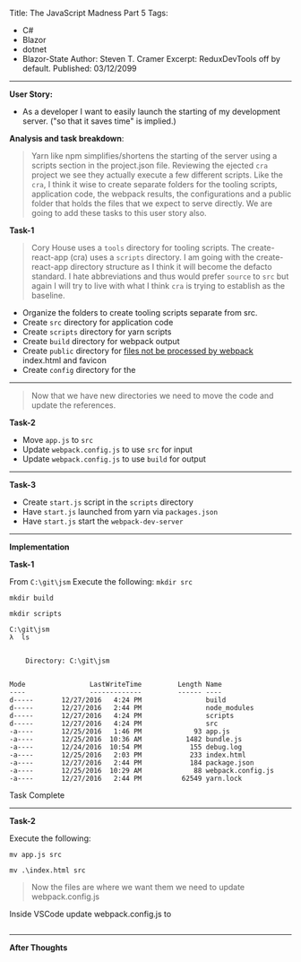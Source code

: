 ﻿Title: The JavaScript Madness Part 5
Tags: 
  - C# 
  - Blazor 
  - dotnet 
  - Blazor-State
Author: Steven T. Cramer
Excerpt: ReduxDevTools off by default. 
Published: 03/12/2099
---

**User Story:** 

 * As a developer I want to easily launch the starting of my development server. ("so that it saves time" is implied.)

**Analysis and task breakdown**:

> Yarn like npm simplifies/shortens the starting of the server using a scripts section in the project.json file. Reviewing the ejected `cra` project we see they actually execute a few different scripts.  Like the `cra`, I think it wise to create separate folders for the tooling scripts, application code, the webpack results, the configurations and a public folder that holds the files that we expect to serve directly.  We are going to add these tasks to this user story also.

**Task-1**

> Cory House uses a `tools` directory for tooling scripts.  The create-react-app (cra) uses a `scripts` directory.  I am going with the create-react-app directory structure as I think it will become the defacto standard.
> I hate abbreviations and thus would prefer `source` to `src` but again I will try to live with what I think `cra` is trying to establish as the baseline.

* Organize the folders to create tooling scripts separate from src.
 * Create `src` directory for application code
 * Create `scripts` directory for yarn scripts
 * Create `build` directory for webpack output
 * Create `public` directory for [files not be processed by webpack](https://github.com/facebookincubator/create-react-app/blob/master/packages/react-scripts/template/README.md#using-the-public-folder) index.html and favicon
 * Create `config` directory for the 

---

> Now that we have new directories we need to move the code and update the references.

**Task-2**

* Move `app.js` to `src`
* Update `webpack.config.js` to use `src` for input
* Update `webpack.config.js` to use `build` for output

---

**Task-3**

* Create `start.js` script in the `scripts` directory
 * Have `start.js` launched from yarn via `packages.json`
 * Have `start.js` start the `webpack-dev-server`

---

**Implementation**

**Task-1**

From `C:\git\jsm` Execute the following:
`mkdir src` 

`mkdir build`

`mkdir scripts`


```
C:\git\jsm
λ  ls


    Directory: C:\git\jsm


Mode                LastWriteTime         Length Name
----                -------------         ------ ----
d-----       12/27/2016   4:24 PM                build
d-----       12/27/2016   2:44 PM                node_modules
d-----       12/27/2016   4:24 PM                scripts
d-----       12/27/2016   4:24 PM                src
-a----       12/25/2016   1:46 PM             93 app.js
-a----       12/25/2016  10:36 AM           1482 bundle.js
-a----       12/24/2016  10:54 PM            155 debug.log
-a----       12/25/2016   2:03 PM            233 index.html
-a----       12/27/2016   2:44 PM            184 package.json
-a----       12/25/2016  10:29 AM             88 webpack.config.js
-a----       12/27/2016   2:44 PM          62549 yarn.lock
```

Task Complete

---

**Task-2**

Execute the following:

`mv app.js src`

`mv .\index.html src`

> Now the files are where we want them we need to update webpack.config.js

Inside VSCode update webpack.config.js to 

```

```
---

**After Thoughts**
